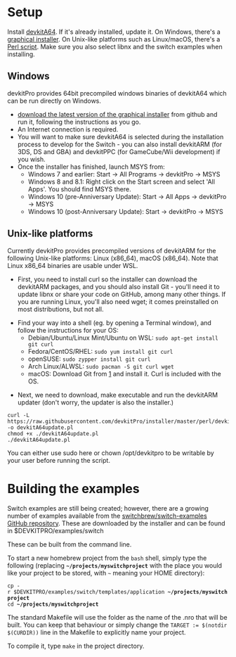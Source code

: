 # Setup

Install [devkitA64](http://devkitpro.org/). If it's already installed,
update it. On Windows, there's a [graphical
installer](https://github.com/devkitPro/installer/releases/latest). On
Unix-like platforms such as Linux/macOS, there's a [Perl
script](https://raw.githubusercontent.com/devkitPro/installer/master/perl/devkitA64update.pl).
Make sure you also select libnx and the switch examples when installing.

## Windows

devkitPro provides 64bit precompiled windows binaries of devkitA64 which
can be run directly on Windows.

  - [download the latest version of the graphical
    installer](https://github.com/devkitPro/installer/releases) from
    github and run it, following the instructions as you go.
  - An Internet connection is required.
  - You will want to make sure devkitA64 is selected during the
    installation process to develop for the Switch - you can also
    install devkitARM (for 3DS, DS and GBA) and devkitPPC (for
    GameCube/Wii development) if you wish.
  - Once the installer has finished, launch MSYS from:
      - Windows 7 and earlier: Start -\> All Programs -\> devkitPro -\>
        MSYS
      - Windows 8 and 8.1: Right click on the Start screen and select
        'All Apps'. You should find MSYS there.
      - Windows 10 (pre-Anniversary Update): Start -\> All Apps -\>
        devkitPro -\> MSYS
      - Windows 10 (post-Anniversary Update): Start -\> devkitPro -\>
        MSYS

## Unix-like platforms

Currently devkitPro provides precompiled versions of devkitARM for the
following Unix-like platforms: Linux (x86\_64), macOS (x86\_64). Note
that Linux x86\_64 binaries are usable under WSL.

  - First, you need to install curl so the installer can download the
    devkitARM packages, and you should also install Git - you'll need it
    to update libnx or share your code on GitHub, among many other
    things. If you are running Linux, you'll also need wget; it comes
    preinstalled on most distributions, but not all.

<!-- end list -->

  - Find your way into a shell (eg. by opening a Terminal window), and
    follow the instructions for your OS:
      - Debian/Ubuntu/Linux Mint/Ubuntu on WSL: `sudo apt-get install
        git curl`
      - Fedora/CentOS/RHEL: `sudo yum install git curl`
      - openSUSE: `sudo zypper install git curl`
      - Arch Linux/ALWSL: `sudo pacman -S git curl wget`
      - macOS: Download Git from [1](http://git-scm.com/download/mac)
        and install it. Curl is included with the OS.

<!-- end list -->

  - Next, we need to download, make executable and run the devkitARM
    updater (don't worry, the updater is also the
    installer.)

<!-- end list -->

    curl -L https://raw.githubusercontent.com/devkitPro/installer/master/perl/devkitA64update.pl -o devkitA64update.pl
    chmod +x ./devkitA64update.pl
    ./devkitA64update.pl

You can either use sudo here or chown /opt/devkitpro to be writable by
your user before running the script.

# Building the examples

Switch examples are still being created; however, there are a growing
number of examples available from the [switchbrew/switch-examples GitHub
repository](https://github.com/switchbrew/switch-examples). These are
downloaded by the installer and can be found in
$DEVKITPRO/examples/switch

These can be built from the command line.

To start a new homebrew project from the `bash` shell, simply type the
following (replacing **`~/projects/myswitchproject`** with the place you
would like your project to be stored, with `~` meaning your HOME
directory):

`cp -r $DEVKITPRO/examples/switch/templates/application `**`~/projects/myswitchproject`**  
`cd `**`~/projects/myswitchproject`**

The standard Makefile will use the folder as the name of the .nro that
will be built. You can keep that behaviour or simply change the `TARGET
:= $(notdir $(CURDIR))` line in the Makefile to explicitly name your
project.

To compile it, type `make` in the project directory.

